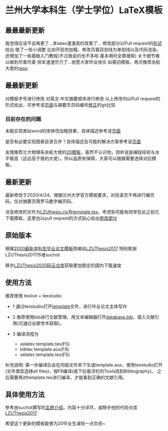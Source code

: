 # 兰州大学本科生（学士学位）LaTeX模板

## 最最最新更新
我觉得应该不会再更了...本latex渣渣真的改累了...
修改部分以Pull request的[形式](https://github.com/VealM/LZUthesis2020/pull/10/files?file-filters%5B%5D=.pdf&file-filters%5B%5D=.tex)给出 做了一些小调整 比如开启伪加粗、修改页眉双划线为单划线以及代码渲染。还增加了一些基础入门教程(不过我会的也不多啦 基本用时全靠搜索)
关于细节难以做到尽善尽美 但本渣渣尽力了...祝愿大家毕业快乐
如需旧模板，再次推荐余航大佬的[repo](https://github.com/yuhlzu/LZUThesis2020)
## 最最新更新

对模板字号进行修改
对英文 中文摘要顺序进行修改
以上修改均以Pull request的形式给出，可参考该[页面](https://github.com/VealM/LZUthesis2020/pull/2)与摘要页页码编号[修正](https://github.com/VealM/LZUthesis2020/pull/7)的git比较

### 目前存在的问题

未能实现类似word的宋体伪加粗效果，具体描述参考该[页面](https://github.com/VealM/LZUthesis2020/issues/4)

是否有必要实现图表目录合并？具体描述及可能的解决方案参考该[页面](https://github.com/VealM/LZUthesis2020/issues/5)

友情推荐兰大物理系余航大佬的[20模板](https://github.com/yuhlzu/LZUThesis2020)，虽然不认识他，但听说是编程经验与水平极高（远远高于我的大佬）。所以品质有保障，大家可以根据需要选择对应模板。
## 最新更新

最新修改于2020/4/24。根据兰州大学官方模板要求，对目录页不再进行编页码，仅对摘要页用罗马数字编页码。

涉及修改的文件为[LZUthesis.cls](LZUthesis.cls)及[template.tex](template.tex)。考虑到可能有同学在此之前已下载模板，这里也以pull request的方式贴心给出[修改部分](https://github.com/VealM/LZUthesis2020/pull/1/files)
## 原始版本

根据[2020最新本科生毕业论文模板](2020兰州大学本科生毕业论文模板.docx)改编自[LZUThesis2017](https://github.com/suchot/LZUThesis2017)
特别致谢LZUThesis2017作者suchot

移步[LZUThesis2020码云仓库](https://gitee.com/VealM/LZUthesis2020)获取更加稳定的国内下载速度

## 使用方法

推荐使用 texlive + texstudio

- 1 通过texstudio打开[template](template.tex)文件，进行毕业论文主体写作

- 2 推荐使用bib进行文献管理，用文本编辑器打开[database.bib](bib/database.bib)，插入文献引用(可通过谷歌学术获取)。

- 3 编译流程为
    - xelatex template.tex(F5) 
    - bibtex template.aux(F8)
    - xelatex template.tex(F5)

补充说明:
第一步编译后会在同级文件夹下生成template.aux，使用texstudio打开(文件类型选择all files)，按F8编译(或下拉悬浮栏的Tools找到Bibliography)。
之后需要再对template.tex进行编译，才能看到正确的文献引用。

## 具体使用方法

参考由suchot撰写的[主题介绍](主题介绍Thesis.pdf)，内容十分详尽，或移步他的代码仓库[LZUThesis2017](https://github.com/suchot/LZUThesis2017)

希望这个更新的模板能够为20毕业生减轻一点负担~
